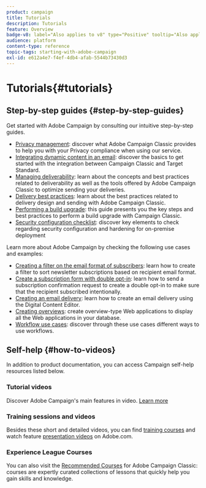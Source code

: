 ```yaml
---
product: campaign
title: Tutorials
description: Tutorials
feature: Overview
badge-v8: label="Also applies to v8" type="Positive" tooltip="Also applies to Campaign v8"
audience: platform
content-type: reference
topic-tags: starting-with-adobe-campaign
exl-id: e612a4e7-f4ef-4db4-afab-5544b73430d3
---
```

# Tutorials{#tutorials}

 

## Step-by-step guides {#step-by-step-guides}

Get started with Adobe Campaign by consulting our intuitive step-by-step guides.

* [Privacy management](https://helpx.adobe.com/campaign/kb/acc-privacy.html): discover what Adobe Campaign Classic provides to help you with your Privacy compliance when using our service.
* [Integrating dynamic content in an email](https://experienceleague.adobe.com/docs/campaign-classic/using/integrating-with-adobe-experience-cloud/adobe-target/inserting-a-dynamic-image.html): discover the basics to get started with the integration between Campaign Classic and Target Standard.
* [Managing deliverability](../../delivery/using/about-deliverability.md): learn about the concepts and best practices related to deliverability as well as the tools offered by Adobe Campaign Classic to optimize sending your deliveries.
* [Delivery best practices](../../delivery/using/delivery-best-practices.md): learn about the best practices related to delivery design and sending with Adobe Campaign Classic.
* [Performing a build upgrade](https://helpx.adobe.com/campaign/kb/acc-build-upgrade.html): this guide presents you the key steps and best practices to perform a build upgrade with Campaign Classic.
* [Security configuration checklist](https://helpx.adobe.com/campaign/kb/acc-security.html): discover key elements to check regarding security configuration and hardening for on-premise deployment

Learn more about Adobe Campaign by checking the following use cases and examples:

* [Creating a filter on the email format of subscribers](../../platform/using/use-case.md#creating-a-filter-on-the-email-format-of-subscribers): learn how to create a filter to sort newsletter subscriptions based on recipient email format.
* [Create a subscription form with double opt-in](../../web/using/use-cases-web-forms.md#create-a-subscription--form-with-double-opt-in): learn how to send a subscription confirmation request to create a double opt-in to make sure that the recipient subscribed intentionally.
* [Creating an email delivery](../../web/using/use-case-creating-an-email-delivery.md): learn how to create an email delivery using the Digital Content Editor.
* [Creating overviews](../../web/using/use-cases-creating-overviews.md): create overview-type Web applications to display all the Web applications in your database.
* [Workflow use cases](../../workflow/using/about-workflow-use-cases.md): discover through these use cases different ways to use workflows.

## Self-help {#how-to-videos}

In addition to product documentation, you can access Campaign self-help resources listed below.

### Tutorial videos

Discover Adobe Campaign's main features in video. [Learn more](https://experienceleague.adobe.com/docs/campaign-classic-learn/tutorials/overview.html)

### Training sessions and videos

Besides these short and detailed videos, you can find [training courses](https://learning.adobe.com/catalog.html) and watch feature [presentation videos](https://www.adobe.com/training/video.html) on Adobe.com.

### Experience League Courses

You can also visit the [Recommended Courses](https://experienceleague.adobe.com/#dashboard/learning) for Adobe Campaign Classic: courses are expertly curated collections of lessons that quickly help you gain skills and knowledge.
